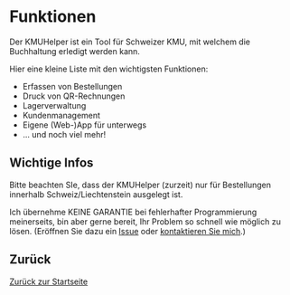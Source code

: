 # Funktionen

Der KMUHelper ist ein Tool für Schweizer KMU, mit welchem die Buchhaltung erledigt werden kann.

Hier eine kleine Liste mit den wichtigsten Funktionen:

-   Erfassen von Bestellungen
-   Druck von QR-Rechnungen
-   Lagerverwaltung
-   Kundenmanagement
-   Eigene (Web-)App für unterwegs
-   ... und noch viel mehr!

## Wichtige Infos

Bitte beachten SIe, dass der KMUHelper (zurzeit) nur für Bestellungen innerhalb Schweiz/Liechtenstein ausgelegt ist.

Ich übernehme KEINE GARANTIE bei fehlerhafter Programmierung meinerseits, bin aber gerne bereit, Ihr Problem so schnell wie möglich zu lösen. (Eröffnen Sie dazu ein [Issue](<{{ site.github.repository_url }}/issues>) oder [kontaktieren Sie mich](https://rafaelurben.github.io/diverses/rafaelurben/#kontakt).)

## Zurück

[Zurück zur Startseite](./)
